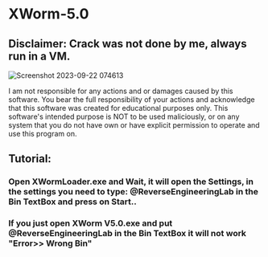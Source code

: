 # XWorm-5.0
## Disclaimer: Crack was not done by me, always run in a VM.

![Screenshot 2023-09-22 074613](https://github.com/HamanHarasha/XWorm-5.0/assets/135638516/ddf01baf-b8f8-4d27-b759-8ea789c56d93)



I am not responsible for any actions and or damages caused by this software. You bear the full responsibility of your actions and acknowledge that this software was created for educational purposes only. This software's intended purpose is NOT to be used maliciously, or on any system that you do not have own or have explicit permission to operate and use this program on.


## Tutorial:
### Open XWormLoader.exe and Wait, it will open the Settings, in the settings you need to type: @ReverseEngineeringLab in the Bin TextBox and press on Start..
### If you just open XWorm V5.0.exe and put @ReverseEngineeringLab in the Bin TextBox it will not work "Error>> Wrong Bin"
